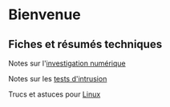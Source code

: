 # Bienvenue

## Fiches et résumés techniques

Notes sur l'[investigation numérique](./forensic.md)

Notes sur les [tests d'intrusion](./pentest.md)

Trucs et astuces pour [Linux](./linux.md)
